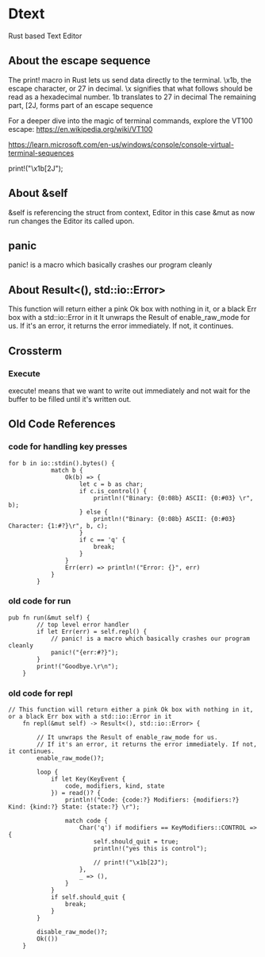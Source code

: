 # Dtext
Rust based Text Editor

## About the escape sequence
The print! macro in Rust lets us send data directly to the terminal.
\x1b, the escape character, or 27 in decimal.
\x signifies that what follows should be read as a hexadecimal number.
1b translates to 27 in decimal 
The remaining part, [2J, forms part of an escape sequence

For a deeper dive into the magic of terminal commands, explore the VT100 escape: 
https://en.wikipedia.org/wiki/VT100

https://learn.microsoft.com/en-us/windows/console/console-virtual-terminal-sequences

print!("\x1b[2J");


## About &self
&self is referencing the struct from context, Editor in this case
&mut as now run changes the Editor its called upon.

## panic
panic! is a macro which basically crashes our program cleanly

## About Result<(), std::io::Error>
This function will return either a pink Ok box with nothing in it, or a black Err box with a std::io::Error in it
It unwraps the Result of enable_raw_mode for us. 
If it's an error, it returns the error immediately. If not, it continues.

## Crossterm

### Execute
execute! means that we want to write out immediately and not wait for the buffer to be filled until it's written out.



## Old Code References

### code for handling key presses

```
for b in io::stdin().bytes() {
            match b {
                Ok(b) => {
                    let c = b as char;
                    if c.is_control() {
                        println!("Binary: {0:08b} ASCII: {0:#03} \r", b);
                    } else {
                        println!("Binary: {0:08b} ASCII: {0:#03} Character: {1:#?}\r", b, c);
                    }
                    if c == 'q' {
                        break;
                    }
                }
                Err(err) => println!("Error: {}", err)
            }
        }
```

### old code for run
```
pub fn run(&mut self) {
        // top level error handler
        if let Err(err) = self.repl() {
            // panic! is a macro which basically crashes our program cleanly
            panic!("{err:#?}");
        }
        print!("Goodbye.\r\n");
    }
```

### old code for repl
```
// This function will return either a pink Ok box with nothing in it, or a black Err box with a std::io::Error in it
    fn repl(&mut self) -> Result<(), std::io::Error> {

        // It unwraps the Result of enable_raw_mode for us. 
        // If it's an error, it returns the error immediately. If not, it continues.
        enable_raw_mode()?;

        loop {
            if let Key(KeyEvent {
                code, modifiers, kind, state
            }) = read()? {
                println!("Code: {code:?} Modifiers: {modifiers:?} Kind: {kind:?} State: {state:?} \r");

                match code {
                    Char('q') if modifiers == KeyModifiers::CONTROL => {
                        self.should_quit = true;
                        println!("yes this is control");

                        // print!("\x1b[2J");
                    },
                    _ => (),
                }
            }
            if self.should_quit {
                break;
            }
        }

        disable_raw_mode()?;
        Ok(())
    }
```